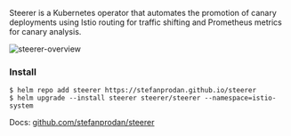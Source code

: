 Steerer is a Kubernetes operator that automates the promotion of canary deployments
using Istio routing for traffic shifting and Prometheus metrics for canary analysis.

![steerer-overview](https://raw.githubusercontent.com/stefanprodan/steerer/master/docs/diagrams/steerer-overview.png)

### Install 

```
$ helm repo add steerer https://stefanprodan.github.io/steerer
$ helm upgrade --install steerer steerer/steerer --namespace=istio-system
```

Docs: [github.com/stefanprodan/steerer](https://github.com/stefanprodan/steerer)
